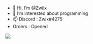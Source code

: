- 👋 Hi, I’m @Zwiix
- 👀 I’m interested about programming
- 📫 Discord : Zwix#4275
- Orders : Opened



![](https://api.visitorbadge.io/api/VisitorHit?user=Zwiixf&repo=github-visitors-badge&countColor=0047AB)
<!---
Zwiix/Zwiix is a ✨ special ✨ repository because its `README.md` (this file) appears on your GitHub profile.
You can click the Preview link to take a look at your changes.
--->
